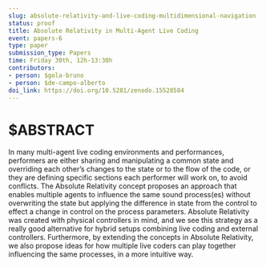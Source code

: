 ```yaml
---
slug: absolute-relativity-and-live-coding-multidimensional-navigation
status: proof
title: Absolute Relativity in Multi-Agent Live Coding
event: papers-6
type: paper
submission_type: Papers
time: Friday 30th, 12h-13:30h
contributors:
- person: $gola-bruno
- person: $de-campo-alberto
doi_link: https://doi.org/10.5281/zenodo.15528584
---
```


# $ABSTRACT

In many multi-agent live coding environments and performances, performers are either sharing and manipulating a
common state and overriding each other’s changes to the state or to the flow of the code, or they are defining specific
sections each performer will work on, to avoid conflicts. The Absolute Relativity concept proposes an approach that
enables multiple agents to influence the same sound process(es) without overwriting the state but applying the difference
in state from the control to effect a change in control on the process parameters. Absolute Relativity was created with
physical controllers in mind, and we see this strategy as a really good alternative for hybrid setups combining live
coding and external controllers. Furthermore, by extending the concepts in Absolute Relativity, we also propose ideas
for how multiple live coders can play together influencing the same processes, in a more intuitive way.
